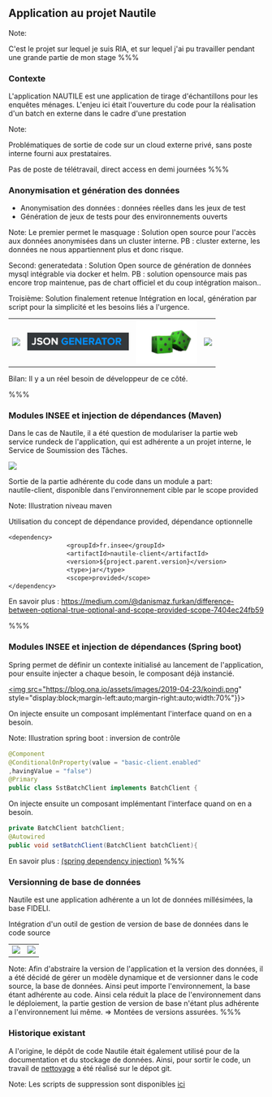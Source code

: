 <!-- .slide: data-background-image="images/nautilus.svg" data-background-size="900px" class="chapter" -->

## Application au projet Nautile

Note:

C'est le projet sur lequel je suis RIA, et sur lequel j'ai pu travailler pendant une grande partie de mon stage
%%%

<!-- .slide: data-background-image="images/nautilus.svg" data-background-size="600px" class="slide" -->
### Contexte
L'application NAUTILE est une application de tirage d'échantillons pour les enquêtes ménages.
L'enjeu ici était l'ouverture du code pour la réalisation d'un batch en externe dans le cadre d'une prestation

Note:

Problématiques de sortie de code sur un cloud externe privé, sans poste interne fourni aux prestataires.

 Pas de poste de télétravail, direct access en demi journées
%%%


<!-- .slide: data-background-image="images/nautilus.svg" data-background-size="600px" class="slide" -->
### Anonymisation et génération des données
- Anonymisation des données : données réelles dans les jeux de test
- Génération de jeux de tests pour des environnements ouverts

Note:
Le premier permet le masquage :
Solution open source pour l'accès aux données anonymisées dans un cluster interne.
PB : cluster externe, les données ne nous appartiennent plus et donc risque.

Second: 
generatedata :
Solution Open source de génération de données mysql intégrable via docker et helm.
PB : solution opensource mais pas encore trop maintenue, pas de chart officiel et du coup intégration maison..

Troisième:
Solution finalement retenue
Intégration en local, génération par script pour la simplicité et les besoins liés a l'urgence.


<table>
            <tr>
              <td>
                <a href="https://postgresql-anonymizer.readthedocs.io/en/stable/" target="_blank">
                  <img src="https://assets.gitlab-static.net/uploads/-/system/project/avatar/7709206/carre.png?width=64" style="width: 70px;" />
                </a>
              </td>
              <td>
                <a href="https://www.json-generator.com/" target="_blank">
                  <img src="images/js.png" style="width: 200px;" />
                </a>
              </td>
              <td>
                <a href="https://github.com/benkeen/generatedata" target="_blank">
                  <img src="images/generatedData.png" style="width: 120px;" />
                </a>
              </td>
             <td>
                <a href="https://www.techonthenet.com/postgresql/functions/random.php" target="_blank">
                  <img src="https://www.postgresql.org/media/img/about/press/elephant.png" style="width: 80px;" />
                </a>
              </td>
            </tr>
</table>

Bilan: 
Il y a un réel besoin de développeur de ce côté.

%%%

<!-- .slide: data-background-image="images/nautilus.svg" data-background-size="600px" class="slide" -->

### Modules INSEE et injection de dépendances (Maven)

Dans le cas de Nautile, il a été question de modulariser la partie web service rundeck de l'application, qui est adhérente a un projet interne, le Service de Soumission des Tâches.
<a href="https://maven.apache.org/guides/introduction/introduction-to-the-pom.html" target="_blank">

<img src="https://miro.medium.com/max/361/1*ofAgWwHK0rEkAtOkp_EZ2w.png" style="display:block;margin-left:auto;margin-right:auto;">

</a>

Sortie de la partie adhérente du code dans un module a part: <br/>
nautile-client, disponible dans l'environnement cible par le scope provided


Note:
Illustration niveau maven

Utilisation du concept de dépendance provided, dépendance optionnelle

```xml:
<dependency>
                <groupId>fr.insee</groupId>
                <artifactId>nautile-client</artifactId>
                <version>${project.parent.version}</version>
                <type>jar</type>
                <scope>provided</scope>
</dependency>
```

En savoir plus : https://medium.com/@danismaz.furkan/difference-between-optional-true-optional-and-scope-provided-scope-7404ec24fb59

%%%
<!-- .slide: data-background-image="images/nautilus.svg" data-background-size="600px" class="slide" -->
### Modules INSEE et injection de dépendances (Spring boot)
Spring permet de définir un contexte initialisé au lancement de l'application, pour ensuite injecter a chaque besoin, le composant déjà instancié.  
<a href="https://docs.spring.io/spring-boot/docs/current/api/org/springframework/boot/autoconfigure/condition/ConditionalOnProperty.html" target="_blank">

<img src="https://blog.ona.io/assets/images/2019-04-23/koindi.png" style="display:block;margin-left:auto;margin-right:auto;width:70%"}}>
</a>

On injecte ensuite un composant implémentant l'interface quand on en a besoin.


Note:
Illustration spring boot : inversion de contrôle

<a href="https://docs.spring.io/spring-boot/docs/current/api/org/springframework/boot/autoconfigure/condition/ConditionalOnProperty.html" target="_blank">

```java
@Component
@ConditionalOnProperty(value = "basic-client.enabled"
,havingValue = "false")
@Primary
public class SstBatchClient implements BatchClient {
``` 
</a>

On injecte ensuite un composant implémentant l'interface quand on en a besoin.
<a href="https://docs.spring.io/spring-framework/docs/current/javadoc-api/org/springframework/beans/factory/annotation/Autowired.html" target="_blank">

```java
private BatchClient batchClient;
@Autowired
public void setBatchClient(BatchClient batchClient){
```

</a>

En savoir plus : [(spring dependency injection)](https://medium.com/@mohamed.elhamra/spring-dependency-injection-d4676390d314)
%%%

<!-- .slide: data-background-image="images/nautilus.svg" data-background-size="600px" class="slide" -->
### Versionning de base de données

Nautile est une application adhérente a un lot de données millésimées, la base FIDELI. <br/>

Intégration d'un outil de gestion de version de base de données dans le code source

<table>
            <tr>
              <td>
                <a href="https://www.liquibase.org/" target="_blank">
                  <img src="https://www.liquibase.org/wp-content/themes/liquibase/assets/img/cta-icon-org.svg" style="width: 70px;" />
                </a>
              </td>
              <td>
                <a href="https://github.com/flyway/flyway" target="_blank">
                  <img src="https://flywaydb.org/assets/logo/flyway-logo-tm.png" style="width: 120px;" />
                </a>
              </td>
            </tr>
</table>


Note:
Afin d'abstraire la version de l'application et la version des données, il a été décidé de gérer un modèle dynamique 
et de versionner dans le code source, la base de données. Ainsi peut importe l'environnement, la base étant adhérente au code.
Ainsi cela réduit la place de l'environnement dans le déploiement, la partie gestion de version de base n'étant plus adhérente a l'environnement lui même. 
=> Montées de versions assurées.
%%%

<!-- .slide: data-background-image="images/nautilus.svg" data-background-size="600px" class="slide" -->
### Historique existant
A l'origine, le dépôt de code Nautile était également utilisé pour de la documentation et du stockage de données. Ainsi, pour sortir le code, un travail de <a href="https://rtyley.github.io/bfg-repo-cleaner/" target="_blank">nettoyage</a> a été réalisé sur le dépot git.


Note:
Les scripts de suppression sont disponibles <a href="static/suppression-script.md" target="_blank">ici</a>
